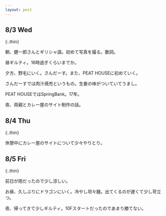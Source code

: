 ```yaml
---
layout: post
---
```


## 8/3 Wed
{:.thin}

朝、健一郎さんとギリシャ語。初めて写真を撮る。数詞。

昼ギルティ。16時過ぎくらいまでか。

夕方、野毛にいく。さんだーす。また、PEAT HOUSEに初めていく。

さんだーすでは肉汁焼売というもの。生姜の味がついていてうまし。

PEAT HOUSEではSpringBank。17年。

夜、両親とカレー屋のサイト制作の話。


## 8/4 Thu
{:.thin}

休憩中にカレー屋のサイトについて少々やりとり。

## 8/5 Fri
{:.thin}

前日が雨だったので少し涼しい。

お昼、久しぶりにドラゴンにいく。冷やし坦々麺。出てくるのが遅くて少し苛立つ。

夜、帰ってきて少しギルティ。10Fスタートだったのであまり勝てない。
